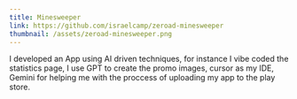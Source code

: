 ```yaml
---
title: Minesweeper
link: https://github.com/israelcamp/zeroad-minesweeper
thumbnail: /assets/zeroad-minesweeper.png
---
```


I developed an App using AI driven techniques, for instance I vibe coded the statistics page, I use GPT to create the promo images, cursor as my IDE, Gemini for helping me with the proccess of uploading my app to the play store.
